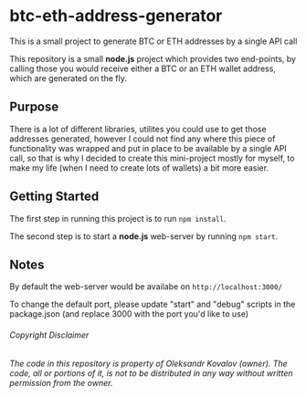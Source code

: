# btc-eth-address-generator

This is a small project to generate BTC or ETH addresses by a single API call

This repository is a small **node.js** project which provides two end-points, by calling those you would receive either a BTC or an ETH wallet address, which are generated on the fly.

## Purpose

There is a lot of different libraries, utilites you could use to get those addresses generated, however I could not find any where this piece of functionality was wrapped and put in place to be available by a single API call, so that is why I decided to create this mini-project mostly for myself, to make my life (when I need to create lots of wallets) a bit more easier.

## Getting Started

The first step in running this project is to run `npm install`.

The second step is to start a **node.js** web-server by running `npm start`.

## Notes

By default the web-server would be availabe on `http://localhost:3000/`

To change the default port, please update "start" and "debug" scripts in the package.json (and replace 3000 with the port you'd like to use)

###### Copyright Disclaimer
###### The code in this repository is property of Oleksandr Kovalov (owner). The code, all or portions of it, is not to be distributed in any way without written permission from the owner.

